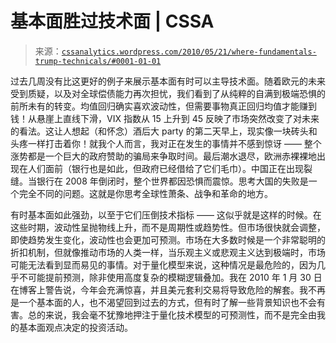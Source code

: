 <!--yml

category: 未分类

date: 2024-05-12 18:25:15

-->

# 基本面胜过技术面 | CSSA

> 来源：[`cssanalytics.wordpress.com/2010/05/21/where-fundamentals-trump-technicals/#0001-01-01`](https://cssanalytics.wordpress.com/2010/05/21/where-fundamentals-trump-technicals/#0001-01-01)

过去几周没有比这更好的例子来展示基本面有时可以主导技术面。随着欧元的未来受到质疑，以及对全球偿债能力再次担忧，我们看到了从纯粹的自满到极端恐惧的前所未有的转变。均值回归确实喜欢波动性，但需要事物真正回归均值才能赚到钱！从悬崖上直线下滑，VIX 指数从 15 上升到 45 反映了市场突然改变了对未来的看法。这让人想起（和怀念）酒后大 party 的第二天早上，现实像一块砖头和头疼一样打击着你！就我个人而言，我对正在发生的事情并不感到惊讶 —— 整个涨势都是一个巨大的政府赞助的骗局来争取时间。最后潮水退尽，欧洲赤裸裸地出现在人们面前（银行也是如此，但政府已经借给了它们毛巾）。中国正在出现裂缝。当银行在 2008 年倒闭时，整个世界都因恐惧而震惊。思考大国的失败是一个完全不同的问题。这就是你思考全球性萧条、战争和革命的地方。

有时基本面如此强劲，以至于它们压倒技术指标 —— 这似乎就是这样的时候。在这些时期，波动性呈抛物线上升，而不是周期性或趋势性。但市场很快就会调整，即使趋势发生变化，波动性也会更加可预测。市场在大多数时候是一个非常聪明的折扣机制，但就像推动市场的人类一样，当乐观主义或悲观主义达到极端时，市场可能无法看到显而易见的事情。对于量化模型来说，这种情况是最危险的，因为几乎不可能提前预测，除非使用高度复杂的模糊逻辑叠加。我在 2010 年 1 月 30 日在博客上警告说，今年会充满惊喜，并且美元套利交易将导致危险的解套。我不再是一个基本面的人，也不渴望回到过去的方式，但有时了解一些背景知识也不会有害。总的来说，我会毫不犹豫地押注于量化技术模型的可预测性，而不是完全由我的基本面观点决定的投资活动。
